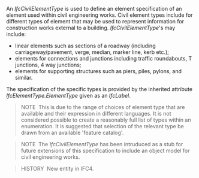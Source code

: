 ﻿An _IfcCivilElementType_ is used to define an element specification of an element used within civil engineering works. Civil element types include for different types of element that may be used to represent information for construction works external to a building. _IfcCivilElementType_'s may include:

* linear elements such as sections of a roadway (including carriageway/pavement, verge, median, marker line, kerb etc.);
* elements for connections and junctions including traffic roundabouts, T junctions, 4 way junctions; 
* elements for supporting structures such as piers, piles, pylons, and similar.

The specification of the specific types is provided by the inherited attribute _IfcElementType.ElementType_ given as an _IfcLabel_.

> NOTE&nbsp; This is due to the range of choices of element type that are available and their expression in different languages. It is not considered possible to create a reasonably full list of types within an enumeration. It is suggested that selection of the relevant type be drawn from an available 'feature catalog'.

> NOTE&nbsp; The _IfcCivilElementType_ has been intruduced as a stub for future extensions of this specification to include an object model for civil engineering works.

> HISTORY&nbsp; New entity in IFC4.
